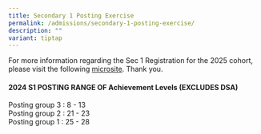 ```yaml
---
title: Secondary 1 Posting Exercise
permalink: /admissions/secondary-1-posting-exercise/
description: ""
variant: tiptap
---
```

<p>For more information regarding the Sec 1 Registration for the 2025 cohort,
please visit the following <a href="https://sites.google.com/moe.edu.sg/ctsssec1reg2025?usp=sharing" rel="noopener noreferrer nofollow" target="_blank">microsite</a>.
Thank you.</p>
<h4><strong>2024 S1 POSTING RANGE OF Achievement Levels (EXCLUDES DSA)</strong></h4>
<p>Posting group 3 : 8 - 13
<br>Posting group 2 : 21 - 23
<br>Posting group 1 : 25 - 28</p>